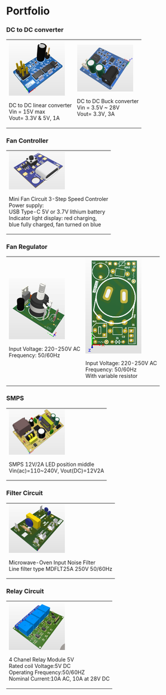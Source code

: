 # Portfolio

<h3>DC to DC  converter</h3>

<table>
  <tr>
    <td>
      <img src="https://github.com/Parvez-Satter/project-outcome-images/blob/main/DC-to-DC-linear-converter-Vout-3.3v-5V-main/V0.2.1/3DL.png" alt="DC to DC linear converter" style="width:150px;">
      <p> DC to DC linear converter <br> Vin = 15V max <br> Vout= 3.3V & 5V, 1A</p>
    </td>
    <td>
      <img src="https://github.com/Parvez-Satter/project-outcome-images/blob/main/DC%20to%20DC%20Buck%20converter%20Vout=3.3v,%203A/Cbu_3DR.png?raw=true" alt="DC to DC buck converter" style="width:150px;">
      <p> DC to DC Buck converter <br> Vin = 3.5V ~ 28V <br> Vout= 3.3V, 3A</p>
    </td>
  </tr>

</table>

<h3>Fan Controller</h3>

<table>
  <tr>
    <td>
      <img src="https://github.com/Parvez-Satter/project-outcome-images/blob/main/Mini-DC-fan-controller-3L/CBU_L.png?raw=true" style="width:150px;">
      <p> Mini Fan Circuit 3-Step Speed Controler <br> Power supply: <br> USB Type-C 5V or 3.7V lithium battery <br> Indicator light display: red charging, <br> blue fully charged, fan turned on blue </p>
    </td>
  </tr>

</table>

<h3>Fan Regulator</h3>

<table>
  <tr>
    <td>
      <img src="https://github.com/Parvez-Satter/project-outcome-images/blob/main/P.Fan%20regulator/3DL.png?raw=true" style="width:150px;">
      <p> Input Voltage: 220-250V AC <br> Frequency: 50/60Hz </p>
    </td>
    <td>
      <img src="https://github.com/Parvez-Satter/project-outcome-images/blob/main/ACI.Fan%20Regulator/V0.0.1/3DT.png" style="width:150px;">
      <p> Input Voltage: 220-250V AC <br> Frequency: 50/60Hz <br> With variable resistor </p>
    </td>
  </tr>

</table>

<h3>SMPS</h3>

<table>
  <tr>
    <td>
      <img src="https://github.com/Parvez-Satter/project-outcome-images/blob/main/12V2A_LEDM_SMPS/V0.0.1/12V2A_LEDM1%20_3DL.png" style="width:150px;">
      <p>SMPS 12V/2A LED position middle <br> Vin(ac)=110~240V, Vout(DC)=12V2A</p>
    </td>
  </tr>

</table>

<h3>Filter Circuit</h3>

<table>
  <tr>
    <td>
      <img src="https://github.com/Parvez-Satter/project-outcome-images/blob/main/Microven%20Noise%20FIlter/3D_TOP.png" style="width:150px;">
      <p>Microwave-Oven Input Noise Filter <br> Line filter type MDFLT25A 250V 50/60Hz </p>
    </td>
  </tr>

</table>



<h3>Relay Circuit</h3>

<table>
  <tr>
    <td>
      <img src="https://github.com/Parvez-Satter/project-outcome-images/blob/main/4%20Chanel%20Relay%20Module%20Image/4%20canal%20relay_3DL.png?raw=true" style="width:150px;">
      <p> 4 Chanel Relay Module 5V <br> Rated coil Voltage:5V DC <br> Operating Frequency:50/60HZ <br> Nominal Current:10A AC, 10A at 28V DC </p>
    </td>
  </tr>

</table>
